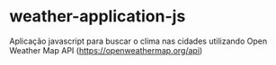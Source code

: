 # weather-application-js

Aplicação javascript para buscar o clima nas cidades utilizando Open Weather Map API (https://openweathermap.org/api)
